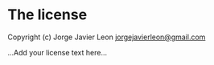 # The license

Copyright (c) Jorge Javier Leon <jorgejavierleon@gmail.com>

...Add your license text here...
